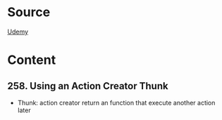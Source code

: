 # Source
[Udemy](https://samsungu.udemy.com/course/react-the-complete-guide-incl-redux/learn/lecture/25600370#overview)

# Content

## 258. Using an Action Creator Thunk
 - Thunk: action creator return an function that execute another action later
